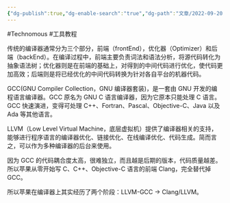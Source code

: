 ```yaml
---
{"dg-publish":true,"dg-enable-search":"true","dg-path":"文章/2022-09-20 GCC、LLVM 和 Clang 的关系.md","permalink":"/文章/2022-09-20 GCC、LLVM 和 Clang 的关系/","dgEnableSearch":"true","dgPassFrontmatter":true,"created":"2023-02-07T14:32:43.000+08:00","updated":"2023-11-14T13:32:27.000+08:00"}
---
```


#Technomous #工具教程

传统的编译器通常分为三个部分，前端（frontEnd），优化器（Optimizer）和后端（backEnd）。在编译过程中，前端主要负责词法和语法分析，将源代码转化为抽象语法树；优化器则是在前端的基础上，对得到的中间代码进行优化，使代码更加高效；后端则是将已经优化的中间代码转换为针对各自平台的机器代码。

GCC(GNU Compiler Collection，GNU 编译器套装)，是一套由 GNU 开发的编程语言编译器。GCC 原名为 GNU C 语言编译器，因为它原本只能处理 C 语言。GCC 快速演进，变得可处理 C++、Fortran、Pascal、Objective-C、Java 以及 Ada 等其他语言。

LLVM（Low Level Virtual Machine，底层虚拟机）提供了编译器相关的支持，能够进行程序语言的编译器优化、链接优化、在线编译优化、代码生成。简而言之，可以作为多种编译器的后台来使用。

因为 GCC 的代码耦合度太高，很难独立，而且越是后期的版本，代码质量越差。所以苹果从零开始写 C、C++、Objective-C 语言的前端 Clang，完全替代掉 GCC。

所以苹果在编译器上其实经历了两个阶段：LLVM-GCC -> Clang/LLVM。